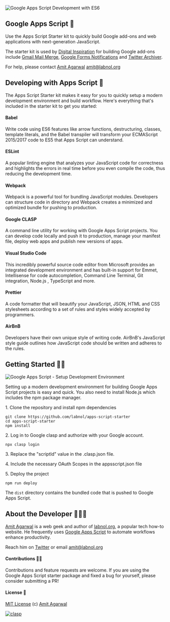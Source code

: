 ![Google Apps Script Development with ES6](https://digitalinspiration.com/images/google-apps-script-development.png)

## Google Apps Script 💯

Use the Apps Script Starter kit to quickly build Google add-ons and web applications with next-generation JavaScript.

The starter kit is used by [Digital Inspiration](https://digitalinspiration.com/) for building Google add-ons include [Gmail Mail Merge](https://chrome.google.com/webstore/detail/mail-merge-with-attachmen/nifmcbjailaccmombpjjpijjbfoicppp), [Google Forms Notifications](https://chrome.google.com/webstore/detail/email-notifications-for-f/acknfdkglemcidajjmehljifccmflhkm) and [Twitter Archiver](https://chrome.google.com/webstore/detail/twitter-archiver/pkanpfekacaojdncfgbjadedbggbbphi?hl=en).

For help, please contact [Amit Agarwal](https://twitter.com/labnol) amit@labnol.org

## Developing with Apps Script 🚀

The Apps Script Starter kit makes it easy for you to quickly setup a modern development environment and build workflow. Here's everything that's included in the starter kit to get you started:

#### Babel

Write code using ES6 features like arrow functions, destructuring, classes, template literals, and the Babel transpiler will transform your ECMAScript 2015/2017 code to ES5 that Apps Script can understand.

#### ESLint

A popular linting engine that analyzes your JavaScript code for correctness and highlights the errors in real time before you even compile the code, thus reducing the development time.

#### Webpack

Webpack is a powerful tool for bundling JavaScript modules. Developers can structure code in directory and Webpack creates a minimized and optimized bundle for pushing to production.

#### Google CLASP

A command line utility for working with Google Apps Script projects. You can develop code locally and push it to production, manage your manifest file, deploy web apps and publish new versions of apps.

#### Visual Studio Code

This incredibly powerful source code editor from Microsoft provides an integrated development environment and has built-in support for Emmet, Intellisense for code autocompletion, Command Line Terminal, Git integration, Node.js , TypeScript and more.

#### Prettier

A code formatter that will beautify your JavaScript, JSON, HTML and CSS stylesheets according to a set of rules and styles widely accepted by programmers.

#### AirBnB

Developers have their own unique style of writing code. AirBnB's JavaScript style guide outlines how JavaScript code should be written and adheres to the rules.

## Getting Started 🏃🏼

![Google Apps Script - Setup Development Environment](https://www.labnol.org/media/npm-install.gif)

Setting up a modern development environment for building Google Apps Script projects is easy and quick. You also need to install Node.js which includes the npm package manager.

1\. Clone the repository and install npm dependencies
```
git clone https://github.com/labnol/apps-script-starter
cd apps-script-starter 
npm install
```        

2\. Log in to Google clasp and authorize with your Google account.
```
npx clasp login
```

3\. Replace the "scriptId" value in the .clasp.json file.

4\. Include the necessary OAuth Scopes in the appsscript.json file

5\. Deploy the project
```
npm run deploy
```
          
The `dist` directory contains the bundled code that is pushed to Google Apps Script.

## About the Developer 👨🏼‍💻

[Amit Agarwal](https://digitalinspiration.com/google-developer) is a web geek and author of [labnol.org](https://www.labnol.org/), a popular tech how-to website. He frequently uses [Google Apps Script](https://ctrlq.org/) to automate workflows enhance productivity. 

Reach him on [Twitter](https://twitter.com/labnol) or email amit@labnol.org

#### Contributions 🙏🏼

Contributions and feature requests are welcome. If you are using the Google Apps Script starter package and fixed a bug for yourself, please consider submitting a PR!

#### License 📄

[MIT License](https://github.com/labnol/apps-script-starter/blob/master/LICENSE) (c) [Amit Agarwal](https://digitalinspiration.com/google-developer)

[![clasp](https://img.shields.io/badge/built%20with-clasp-4285f4.svg)](https://github.com/google/clasp)
